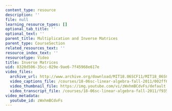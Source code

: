 ```yaml
---
content_type: resource
description: ''
file: null
learning_resource_types: []
optional_tab_title: ''
optional_text: ''
parent_title: Multiplication and Inverse Matrices
parent_type: CourseSection
related_resources_text: ''
resource_index_text: ''
resourcetype: Video
title: Inverse Matrices
uid: 8320d506-35cc-029e-9ae6-7f45968e617e
video_files:
  archive_url: http://www.archive.org/download/MIT18.06SCF11/MIT18_06SC_110526_A1_300k.mp4
  video_captions_file: /courses/18-06sc-linear-algebra-fall-2011/002ff64fe1b75d1d8b6b7ccbfe3f3d83_zWxhmBCdvFs.vtt
  video_thumbnail_file: https://img.youtube.com/vi/zWxhmBCdvFs/default.jpg
  video_transcript_file: /courses/18-06sc-linear-algebra-fall-2011/f9354bd85c6f923d33f8e8129e30c094_zWxhmBCdvFs.pdf
video_metadata:
  youtube_id: zWxhmBCdvFs
---
```

